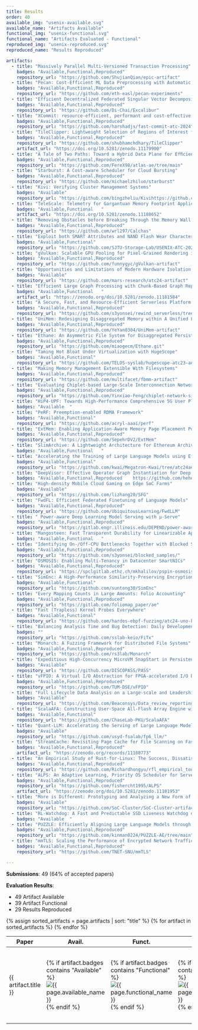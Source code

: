 ```yaml
---
title: Results
order: 40
available_img: "usenix-available.svg"
available_name: "Artifacts Available"
functional_img: "usenix-functional.svg"
functional_name: "Artifacts Evaluated - Functional"
reproduced_img: "usenix-reproduced.svg"
reproduced_name: "Results Reproduced"

artifacts:
  - title: "Massively Parallel Multi-Versioned Transaction Processing"
    badges: "Available,Functional,Reproduced"
    repository_url: "https://github.com/ShujianQian/epic-artifact"
  - title: "Pecan: Cost-Efficient ML Data Preprocessing with Automatic Transformation Ordering and Hybrid Placement"
    badges: "Available,Functional,Reproduced"
    repository_url: "https://github.com/eth-easl/pecan-experiments"
  - title: "Efficient Decentralized Federated Singular Vector Decomposition"
    badges: "Available,Functional,Reproduced"
    repository_url: "https://github.com/Di-Chai/Excalibur"
  - title: "XCommit: resource-efficient, performant and cost-effective file system journaling"
    badges: "Available,Functional,Reproduced"
    repository_url: "https://github.com/harshadjs/fast-commit-atc-2024"
  - title: "TileClipper: Lightweight Selection of Regions of Interest from Videos for Traffic Surveillance"
    badges: "Available,Functional,Reproduced"
    repository_url: "https://github.com/shubhamchdhary/TileClipper"
    artifact_url: "https://doi.org/10.5281/zenodo.11179900"
  - title: "A Tale of Two Paths: Toward a Hybrid Data Plane for Efﬁcient Far-Memory Applications"
    badges: "Available,Functional,Reproduced"
    repository_url: "https://github.com/FereX98/atlas-ae/tree/main"
  - title: "Starburst: A Cost-aware Scheduler for Cloud Bursting"
    badges: "Available,Functional,Reproduced"
    repository_url: "https://github.com/michaelzhiluo/starburst"
  - title: "Kivi: Verifying Cluster Management Systems"
    badges: "Available"
    repository_url: "https://github.com/bingzheliu/Kivihttps://github.com/gangmuk/k8s-failure-reproduction"
  - title: "TeleScale: Telemetry for Gargantuan Memory Footprint Applications"
    badges: "Available,Functional	"
    artifact_url: "https://doi.org/10.5281/zenodo.11188652"
  - title: "Removing Obstacles before Breaking Through the Memory Wall: A Close Look at HBM Errors in the Field"
    badges: "Available,Functional,Reproduced"
    repository_url: "https://github.com/wrl297/Calchas"
  - title: "Exploit both SMART Attributes and NAND Flash Wear Characteristics to Effectively Forecast SSD-based Storage Failures in Clusters"
    badges: "Available,Functional"
    repository_url: "https://github.com/SJTU-Storage-Lab/USENIX-ATC-2024-AE-APTN"
  - title: "gVulkan: Scalable GPU Pooling for Pixel-Grained Rendering in Ray Tracing"
    badges: "Available,Functional,Reproduced"
    repository_url: "https://github.com/funnygyc/gVulkan-artifact"
  - title: "Opportunities and Limitations of Modern Hardware Isolation Mechanisms"
    badges: "Available"
    repository_url: "https://github.com/mars-research/atc24-artifact"
  - title: "Efficient Large Graph Processing with Chunk-Based Graph Representation Model"
    badges: "Available,Functional	"
    artifact_url: "https://zenodo.org/doi/10.5281/zenodo.11181584"
  - title: "A Secure, Fast, and Resource-Efficient Serverless Platform with Function REWIND"
    badges: "Available,Functional,Reproduced"
    repository_url: "https://github.com/s3yonsei/rewind_serverless/tree/main/atc24_ae"
  - title: "UniMem: Redesigning Disaggregated Memory within A Unified Local-Remote Memory Hierarchy"
    badges: "Available,Functional,Reproduced"
    repository_url: "https://github.com/YeYan0304/UniMem-artifact"
  - title: "Ethane: An Asymmetric File System for Disaggregated Persistent Memory"
    badges: "Available,Functional,Reproduced"
    repository_url: "https://github.com/miaogecm/Ethane.git"
  - title: "Taming Hot Bloat Under Virtualization with HugeScope"
    badges: "Available,Functional"
    repository_url: "https://github.com/TELOS-syslab/hugescope-atc23-ae"
  - title: "Making Memory Management Extensible With Filesystems"
    badges: "Available,Functional,Reproduced"
    repository_url: "https://github.com/multifacet/fbmm-artifact"
  - title: "Evaluating Chiplet-based Large-Scale Interconnection Networks via Cycle-Accurate Packet-Parallel Simulation"
    badges: "Available,Functional,Reproduced"
    repository_url: "https://github.com/Yinxiao-Feng/chiplet-network-sim/releases/tag/ae"
  - title: "HiP4-UPF: Towards High-Performance Comprehensive 5G User Plane Function on P4 Programmable Switches"
    badges: "Available	"
  - title: "PeRF: Preemption-enabled RDMA Framework"
    badges: "Available,Functional"
    repository_url: "https://github.com/acryl-aaai/perf"
  - title: "ExtMem: Enabling Application-Aware Memory Page Placement Policies"
    badges: "Available,Functional,Reproduced"
    repository_url: "https://github.com/SepehrDV2/ExtMem"
  - title: "SlimArchive: A Lightweight Architecture for Ethereum Archive Nodes"
    badges: "Available,Functional	"
  - title: "Accelerating the Training of Large Language Models using Efficient Activation Rematerialization and Optimal Hybrid Parallelism"
    badges: "Available,Functional"
    repository_url: "https://github.com/kwai/Megatron-Kwai/tree/atc24ae/examples/atc24"
  - title: "DeepVisor: Effective Operator Graph Instantiation for Deep Learning by Execution State Monitoring"
    badges: "Available,Functional,Reproduced	https://github.com/heheda12345/frontendhttps://github.com/heheda12345/frontend-AE"
  - title: "High-density Mobile Cloud Gaming on Edge SoC Farms"
    badges: "Available"
    repository_url: "https://github.com/lizhang20/SFG"
  - title: "FwdFL: Efficient Federated Finetuning of Language Models"
    badges: "Available,Functional,Reproduced"
    repository_url: "https://github.com/UbiquitousLearning/FwdLLM"
  - title: " Power-aware Deep Learning Model Serving with μ-Serve"
    badges: "Available,Functional,Reproduced"
    repository_url: "https://gitlab.engr.illinois.edu/DEPEND/power-aware-model-serving"
  - title: "Mangosteen: Fast Transparent Durability for Linearizable Applications using NVM"
    badges: "Available,Functional	"
  - title: "Identifying On-/Off-CPU Bottlenecks Together with Blocked Samples"
    badges: "Available,Functional,Reproduced"
    repository_url: "https://github.com/s3yonsei/blocked_samples/"
  - title: "OSMOSIS: Enabling Multi-Tenancy in Datacenter SmartNICs"
    badges: "Available,Functional,Reproduced"
    repository_url: "https://spclgitlab.ethz.ch/mkhalilov/pspin-osmosis"
  - title: "SimEnc: A High-Performance Similarity-Preserving Encryption Approach for Deduplication of Encrypted Docker Images"
    badges: "Available,Functional"
    repository_url: "https://github.com/suntong30/SimEnc"
  - title: "Every Mapping Counts in Large Amounts: Folio Accounting"
    badges: "Available,Functional,Reproduced"
    repository_url: "https://gitlab.com/foliomap_paper/ae"
  - title: "Fast (Trapless) Kernel Probes Everywhere"
    badges: "Available,Functional"
    repository_url: "https://github.com/hardos-ebpf-fuzzing/atc24-uno-kprobe"
  - title: "Balancing Analysis Time and Bug Detection: Daily Development-friendly Bug Detection in Linux"
    badges: ""
    repository_url: "https://github.com/sslab-keio/FiTx"
  - title: "Monarch: A Fuzzing Framework for Distributed File Systems"
    badges: "Available,Functional,Reproduced"
    repository_url: "https://github.com/rs3lab/Monarch"
  - title: "Expeditious High-Concurrency MicroVM SnapStart in Persistent Memory with an Augmented Hypervisor"
    badges: "Available"
    repository_url: "https://github.com/DISCOPASS/PASS"
  - title: "vFPIO: A Virtual I/O Abstraction for FPGA-accelerated I/O Devices"
    badges: "Available,Functional,Reproduced"
    repository_url: "https://github.com/TUM-DSE/vFPIO"
  - title: "Full Lifecycle Data Analysis on a Large-scale and Leadership Supercomputer: What Can We Learn from It?"
    badges: "Available"
    repository_url: "https://github.com/Beaconsys/Data_review_reporting"
  - title: "ScalaAFA: Constructing User-Space All-Flash Array Engine with Holistic Designs"
    badges: "Available,Functional"
    repository_url: "https://github.com/ChaseLab-PKU/ScalaAFA"
  - title: "Quant-LLM: Accelerating the Serving of Large Language Models via FP6-Centric Algorithm-System Co-Design on Modern GPUs"
    badges: "Available"
    repository_url: "https://github.com/usyd-fsalab/fp6_llm/"
  - title: "StreamCache: Revisiting Page Cache for File Scanning on Fast Storage Devices"
    badges: "Available,Functional,Reproduced"
    artifact_url: "https://zenodo.org/records/11180773"
  - title: "An Empirical Study of Rust-for-Linux: The Success, Dissatisfaction, and Compromise"
    badges: "Available,Functional,Reproduced"
    repository_url: "https://github.com/Richardhongyu/rfl_empirical_tools"
  - title: "ALPS: An Adaptive Learning, Priority OS Scheduler for Serverless Functions"
    badges: "Available,Functional,Reproduced"
    repository_url: "https://github.com/fishercht1995/ALPS"
    artifact_url: "https://zenodo.org/doi/10.5281/zenodo.11181953"
  - title: "More is Different: Prototyping and Analyzing a New Form of Edge Server with Massive Mobile SoCs"
    badges: "Available"
    repository_url: "https://github.com/SoC-Cluster/SoC-Cluster-artifacts"
  - title: "RL-Watchdog: A Fast and Predictable SSD Liveness Watchdog on Storage Systems"
    badges: "Available	"
  - title: "PUZZLE: Efficiently Aligning Large Language Models through Light-Weight Context Switch"
    badges: "Available,Functional,Reproduced"
    repository_url: "https://github.com/kinman0224/PUZZLE-AE/tree/main"
  - title: "mmTLS: Scaling the Performance of Encrypted Network Traffic Inspection"
    badges: "Available,Functional,Reproduced"
    repository_url: "https://github.com/TNET-SNU/mmTLS"

---
```


**Submissions**: 49 (64% of accepted papers)

**Evaluation Results**:

* 49 Artifact Available
* 39 Artifact Functional
* 29 Results Reproduced

<table>
  <thead>
    <tr>
      <th>Paper</th>
      <th width="75px">Avail.</th>
      <th width="75px">Funct.</th>
      <th width="75px">Repro.</th>
      <th>Available At</th>
    </tr>
  </thead>
  <tbody>
  {% assign sorted_artifacts = page.artifacts | sort: "title" %}
  {% for artifact in sorted_artifacts %}
    <tr>
      <td>
        {{ artifact.title }}
      </td>
      <td width="75px">
        {% if artifact.badges contains "Available" %}
          <img src="{{ site.baseurl }}/images/{{ page.available_img }}" alt="{{ page.available_name }}">
        {% endif %}
      </td>
      <td width="75px">
        {% if artifact.badges contains "Functional" %}
          <img src="{{ site.baseurl }}/images/{{ page.functional_img }}" alt="{{ page.functional_name }}">
        {% endif %}
      </td>
      <td width="75px">
        {% if artifact.badges contains "Reproduced" %}
          <img src="{{ site.baseurl }}/images/{{ page.reproduced_img }}" alt="{{ page.reproduced_name }}">
        {% endif %}
      </td>
      <td width="120px">
        {% if artifact.artifact_url %}
          <a href="{{artifact.artifact_url}}" target="_blank">Artifact</a><br>
        {% endif %} {% if artifact.repository_url %}
          <a href="{{artifact.repository_url}}" target="_blank">Repository</a><br>
        {% endif %} {% if artifact.appendix_url %}
          <a href="{{artifact.appendix_url}}" target="_blank">Appendix</a><br>
        {% endif %}
      </td>
    </tr>
  {% endfor %}
  </tbody>
</table>